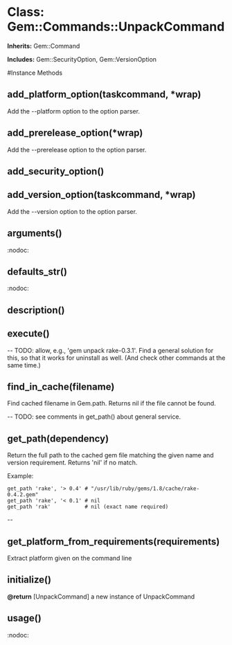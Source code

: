 # Class: Gem::Commands::UnpackCommand
**Inherits:** Gem::Command
    
**Includes:** Gem::SecurityOption, Gem::VersionOption
  




#Instance Methods
## add_platform_option(taskcommand, *wrap) [](#method-i-add_platform_option)
Add the --platform option to the option parser.

## add_prerelease_option(*wrap) [](#method-i-add_prerelease_option)
Add the --prerelease option to the option parser.

## add_security_option() [](#method-i-add_security_option)

## add_version_option(taskcommand, *wrap) [](#method-i-add_version_option)
Add the --version option to the option parser.

## arguments() [](#method-i-arguments)
:nodoc:

## defaults_str() [](#method-i-defaults_str)
:nodoc:

## description() [](#method-i-description)

## execute() [](#method-i-execute)
-- TODO: allow, e.g., 'gem unpack rake-0.3.1'.  Find a general solution for
this, so that it works for uninstall as well.  (And check other commands at
the same time.)

## find_in_cache(filename) [](#method-i-find_in_cache)
Find cached filename in Gem.path. Returns nil if the file cannot be found.

-- TODO: see comments in get_path() about general service.

## get_path(dependency) [](#method-i-get_path)
Return the full path to the cached gem file matching the given name and
version requirement.  Returns 'nil' if no match.

Example:

    get_path 'rake', '> 0.4' # "/usr/lib/ruby/gems/1.8/cache/rake-0.4.2.gem"
    get_path 'rake', '< 0.1' # nil
    get_path 'rak'           # nil (exact name required)

--

## get_platform_from_requirements(requirements) [](#method-i-get_platform_from_requirements)
Extract platform given on the command line

## initialize() [](#method-i-initialize)

**@return** [UnpackCommand] a new instance of UnpackCommand

## usage() [](#method-i-usage)
:nodoc:

